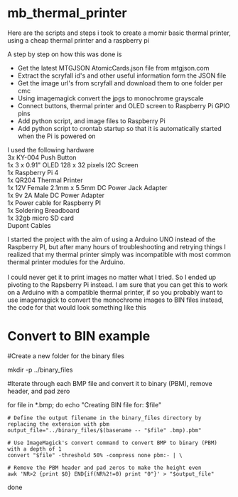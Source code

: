 # mb_thermal_printer
Here are the scripts and steps i took to create a momir basic thermal printer, using a cheap thermal printer and a  raspberry pi

A step by step on how this was done is 

- Get the latest MTGJSON AtomicCards.json file from mtgjson.com
- Extract the scryfall id's and other useful information form the JSON file
- Get the image url's from scryfall and download them to one folder per cmc
- Using imagemagick convert the jpgs to monochrome grayscale
- Connect buttons, thermal printer and OLED screen to Raspberry Pi GPIO pins
- Add python script, and image files to Raspberry Pi
- Add python script to crontab startup so that it is automatically started when the Pi is powered on

I used the following hardware <br />
3x KY-004 Push Button  <br />
1x 3 x 0.91" OLED 128 x 32 pixels I2C Screen <br />
1x Raspberry Pi 4 <br />
1x QR204 Thermal Printer <br />
1x 12V Female 2.1mm x 5.5mm DC Power Jack Adapter <br />
1x 9v 2A Male DC Power Adapter <br />
1x Power cable for Raspberry PI <br />
1x Soldering Breadboard <br />
1x 32gb micro SD card <br />
Dupont Cables <br />

I started the project with the aim of using a Arduino UNO instead of the Raspberry PI, but after many hours of troubleshooting and retrying things I realized that my thermal printer simply was incompatible with most common thermal printer modules for the Arduino. <br /> <br /> I could never get it to print images no matter what I tried. So I ended up pivoting to the Rapsberry Pi instead. I am sure that you can get this to work on a Arduino with a compatible thermal printer, if so you probably want to use imagemagick to convert the monochrome images to BIN files instead, the code for that would look something like this


# Convert to BIN example

#Create a new folder for the binary files

mkdir -p ../binary_files

#Iterate through each BMP file and convert it to binary (PBM), remove header, and pad zero

for file in *.bmp; do
    echo "Creating BIN file for: $file" 

    # Define the output filename in the binary_files directory by replacing the extension with pbm
    output_file="../binary_files/$(basename -- "$file" .bmp).pbm"

    # Use ImageMagick's convert command to convert BMP to binary (PBM) with a depth of 1
    convert "$file" -threshold 50% -compress none pbm:- | \
    
    # Remove the PBM header and pad zeros to make the height even
    awk 'NR>2 {print $0} END{if(NR%2!=0) print "0"}' > "$output_file"
done
